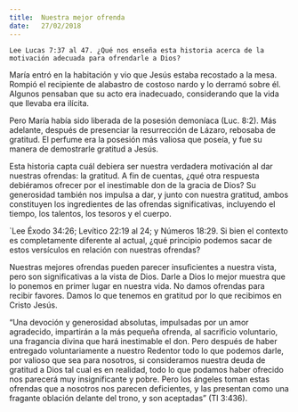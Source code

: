 ```yaml
---
title:  Nuestra mejor ofrenda
date:   27/02/2018
---
```


`Lee Lucas 7:37 al 47. ¿Qué nos enseña esta historia acerca de la motivación adecuada para ofrendarle a Dios?`

María entró en la habitación y vio que Jesús estaba recostado a la mesa. Rompió el recipiente de alabastro de costoso nardo y lo derramó sobre él. Algunos pensaban que su acto era inadecuado, considerando que la vida que llevaba era ilícita.

Pero María había sido liberada de la posesión demoníaca (Luc. 8:2). Más adelante, después de presenciar la resurrección de Lázaro, rebosaba de gratitud. El perfume era la posesión más valiosa que poseía, y fue su manera de demostrarle gratitud a Jesús.

Esta historia capta cuál debiera ser nuestra verdadera motivación al dar nuestras ofrendas: la gratitud. A fin de cuentas, ¿qué otra respuesta debiéramos ofrecer por el inestimable don de la gracia de Dios? Su generosidad también nos impulsa a dar, y junto con nuestra gratitud, ambos constituyen los ingredientes de las ofrendas significativas, incluyendo el tiempo, los talentos, los tesoros y el cuerpo.

`Lee Éxodo 34:26; Levítico 22:19 al 24; y Números 18:29. Si bien el contexto es completamente diferente al actual, ¿qué principio podemos sacar de estos versículos en relación con nuestras ofrendas?

Nuestras mejores ofrendas pueden parecer insuficientes a nuestra vista, pero son significativas a la vista de Dios. Darle a Dios lo mejor muestra que lo ponemos en primer lugar en nuestra vida. No damos ofrendas para recibir favores. Damos lo que tenemos en gratitud por lo que recibimos en Cristo Jesús. 

“Una devoción y generosidad absolutas, impulsadas por un amor agradecido, impartirán a la más pequeña ofrenda, al sacrificio voluntario, una fragancia divina que hará inestimable el don. Pero después de haber entregado voluntariamente a nuestro Redentor todo lo que podemos darle, por valioso que sea para nosotros, si consideramos nuestra deuda de gratitud a Dios tal cual es en realidad, todo lo que podamos haber ofrecido nos parecerá muy insignificante y pobre. Pero los ángeles toman estas ofrendas que a nosotros nos parecen deficientes, y las presentan como una fragante oblación delante del trono, y son aceptadas” (TI 3:436). 